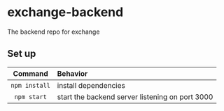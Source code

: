 # exchange-backend
The backend repo for exchange

## Set up
Command | Behavior
:---:|:---
``npm install`` | install dependencies
``npm start`` | start the backend server listening on port 3000
